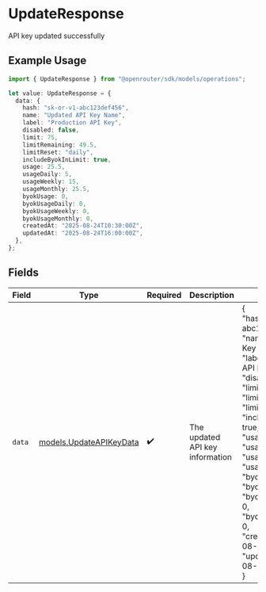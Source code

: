 # UpdateResponse

API key updated successfully

## Example Usage

```typescript
import { UpdateResponse } from "@openrouter/sdk/models/operations";

let value: UpdateResponse = {
  data: {
    hash: "sk-or-v1-abc123def456",
    name: "Updated API Key Name",
    label: "Production API Key",
    disabled: false,
    limit: 75,
    limitRemaining: 49.5,
    limitReset: "daily",
    includeByokInLimit: true,
    usage: 25.5,
    usageDaily: 5,
    usageWeekly: 15,
    usageMonthly: 25.5,
    byokUsage: 0,
    byokUsageDaily: 0,
    byokUsageWeekly: 0,
    byokUsageMonthly: 0,
    createdAt: "2025-08-24T10:30:00Z",
    updatedAt: "2025-08-24T16:00:00Z",
  },
};
```

## Fields

| Field                                                                                                                                                                                                                                                                                                                                                                                                                                                               | Type                                                                                                                                                                                                                                                                                                                                                                                                                                                                | Required                                                                                                                                                                                                                                                                                                                                                                                                                                                            | Description                                                                                                                                                                                                                                                                                                                                                                                                                                                         | Example                                                                                                                                                                                                                                                                                                                                                                                                                                                             |
| ------------------------------------------------------------------------------------------------------------------------------------------------------------------------------------------------------------------------------------------------------------------------------------------------------------------------------------------------------------------------------------------------------------------------------------------------------------------- | ------------------------------------------------------------------------------------------------------------------------------------------------------------------------------------------------------------------------------------------------------------------------------------------------------------------------------------------------------------------------------------------------------------------------------------------------------------------- | ------------------------------------------------------------------------------------------------------------------------------------------------------------------------------------------------------------------------------------------------------------------------------------------------------------------------------------------------------------------------------------------------------------------------------------------------------------------- | ------------------------------------------------------------------------------------------------------------------------------------------------------------------------------------------------------------------------------------------------------------------------------------------------------------------------------------------------------------------------------------------------------------------------------------------------------------------- | ------------------------------------------------------------------------------------------------------------------------------------------------------------------------------------------------------------------------------------------------------------------------------------------------------------------------------------------------------------------------------------------------------------------------------------------------------------------- |
| `data`                                                                                                                                                                                                                                                                                                                                                                                                                                                              | [models.UpdateAPIKeyData](../../models/updateapikeydata.md)                                                                                                                                                                                                                                                                                                                                                                                                         | :heavy_check_mark:                                                                                                                                                                                                                                                                                                                                                                                                                                                  | The updated API key information                                                                                                                                                                                                                                                                                                                                                                                                                                     | {<br/>"hash": "sk-or-v1-abc123def456",<br/>"name": "Updated API Key Name",<br/>"label": "Production API Key",<br/>"disabled": false,<br/>"limit": 75,<br/>"limit_remaining": 49.5,<br/>"limit_reset": "daily",<br/>"include_byok_in_limit": true,<br/>"usage": 25.5,<br/>"usage_daily": 5,<br/>"usage_weekly": 15,<br/>"usage_monthly": 25.5,<br/>"byok_usage": 0,<br/>"byok_usage_daily": 0,<br/>"byok_usage_weekly": 0,<br/>"byok_usage_monthly": 0,<br/>"created_at": "2025-08-24T10:30:00Z",<br/>"updated_at": "2025-08-24T16:00:00Z"<br/>} |